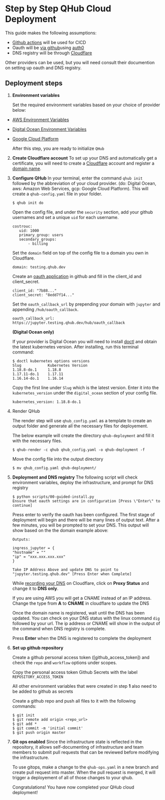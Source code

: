 # Step by Step QHub Cloud Deployment

This guide makes the following assumptions:
- [Github actions] will be used for CICD
- Oauth will be [via github]using [auth0]
- DNS registry will be through [Cloudflare]

Other providers can be used, but you will need consult their documention on setting up oauth and DNS registry.

## Deployment steps
1) **Environment variables**

    Set the required environment variables based on your choice of provider below:

- [AWS Environment Variables]
- [Digital Ocean Environment Variables]
- [Google Cloud Platform]

    After this step, you are ready to initialize `QHub`

2) **Create Cloudflare account**
    To set up your DNS and automatically get a certificate, you will need to create a [Cloudflare][Cloudflare_signup] account and register a [domain name]. 

3) **Configure QHub**
    In your terminal, enter the command `qhub init` followed by the abbreviation of your cloud provider. (do: Digital Ocean, aws: Amazon Web Services, gcp: Google Cloud Platform). This will create  a `qhub-config.yaml` file in your folder.
    ```
    $ qhub init do
    ```
     

    Open the config file, and under the `security` section, add your github usernames and set a unique `uid` for each username.
         
     ```
    costrouc:
        uid: 1000
        primary_group: users
        secondary_groups:
            - billing
    ``` 

    Set the `domain` field on top of the config file to a domain you own in Cloudflare. 

     ```
    domain: testing.qhub.dev
    ``` 
    Create an [oauth application] in github and fill in the client_id and client_secret.
         
     ```
    client_id: "7b88..."
    client_secret: "8edd7f14..."
    ```
    
    Set the `oauth_callback_url` by prepending your domain with `jupyter` and appending `/hub/oauth_callback`. 
    ```
    oauth_callback_url: https://jupyter.testing.qhub.dev/hub/oauth_callback
    ```

    **(Digital Ocean only)**
    
    If your provider is Digital Ocean you will need to install [doctl] and obtain the latest kubernetes version. After installing, run this terminal command:
        
    ```
    $ doctl kubernetes options versions
    Slug            Kubernetes Version
    1.18.8-do.1     1.18.8
    1.17.11-do.1    1.17.11
    1.16.14-do.1    1.16.14
    ```
    
    Copy the first line under `Slug` which is the latest version. Enter it into the `kubernetes_version` under the `digital_ocean` section of your config file. 
    ```
    kubernetes_version: 1.18.8-do.1
    ```

4) Render QHub
    
    The render step will use `qhub_config.yaml` as a template to create an output folder and generate all the necessary files for deployement. 
    
    The below example will create the directory `qhub-deployment` and fill it with the necessary files.

    ```
    $ qhub-render -c qhub qhub_config.yaml -o qhub-deployment -f
    ```
    
    Move the config file into the output directory
        
    ```
    $ mv qhub_config.yaml qhub-deployment/
    ```

5) **Deployment and DNS registry**
    The following script will check environment variables, deploy the infrastructure, and prompt for DNS registry
    ```
    $ python scripts/00-guided-install.py
    Ensure that oauth settings are in configuration [Press \"Enter\" to continue]
    ```

    Press enter to verify the oauth has been configured. The first stage of deployment will begin and there will be many lines of output text. After a few minutes, you will be prompted to set your DNS. This output will show based on the the domain example above:
    ```
    Outputs:

    ingress_jupyter = {
    "hostname" = ""
    "ip" = "xxx.xxx.xxx.xxx"
    }

    Take IP Address Above and update DNS to point to "jupyter.testing.qhub.dev" [Press Enter when Complete]
    ```
    
     While [recording your DNS] on Cloudflare, click on **Proxy Status** and change it to **DNS only**.
 
    If you are using AWS you will get a CNAME instead of an IP address. Change the type from **A** to **CNAME** in cloudflare to update the DNS

    Once the domain name is registered, wait until the DNS has been updated. You can check on your DNS status with the linux command `dig` followed by your url. The ip address or CNAME will show in the output of the command when DNS registry is complete.

    Press **Enter** when the DNS is registered to complete the deployment


6) **Set up  github repository**

    Create a github personal access token ([github_access_token]) and check the `repo` and `workflow` options under scopes.

    Copy the personal access token Github Secrets with the label `REPOSITORY_ACCESS_TOKEN`

    All other environment variables that were created in step **1** also need to be added to github as secrets

    Create a github repo and push all files to it with the following commands:
    ```
    $ git init
    $ git remote add origin <repo_url>
    $ git add *
    $ git commit -m 'initial commit'
    $ git push origin master
    ```

7) **Git ops enabled**
    Since the infrastructure state is reflected in the repository, it allows self-documenting of infrastructure and team members to submit pull requests that can be reviewed before modifying the infrastructure.

    To use gitops, make a change to the `qhub-ops.yaml` in a new branch and create pull request into master. When the pull request is merged, it will trigger a deployement of all of those changes to your qhub.
    
    Congratulations! You have now completed your QHub cloud deployment!

[Github actions]: https://github.com/features/actions
[via github]: https://docs.github.com/en/free-pro-team@latest/developers/apps/authorizing-oauth-apps
[auth0]: https://auth0.com/
[Cloudflare]: https://www.cloudflare.com/
[AWS Environment Variables]: https://github.com/Quansight/qhub/blob/ft-docs/docs/docs/aws/installation.md
[Digital Ocean Environment Variables]: https://github.com/Quansight/qhub/blob/ft-docs/docs/docs/do/installation.md
[Google Cloud Platform]: https://github.com/Quansight/qhub/blob/ft-docs/docs/docs/gcp/installation.md
[Cloudflare_signup]: https://dash.cloudflare.com/sign-up
[domain name]: https://www.cloudflare.com/products/registrar/
[github_oath]: https://developer.github.com/apps/building-oauth-apps/creating-an-oauth-app/
[doctl]: https://www.digitalocean.com/docs/apis-clis/doctl/how-to/install/
[oauth application]: https://docs.github.com/en/free-pro-team@latest/developers/apps/authorizing-oauth-apps
[recording your DNS]: https://support.cloudflare.com/hc/en-us/articles/360019093151-Managing-DNS-records-in-Cloudflare